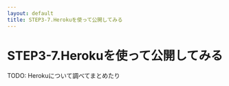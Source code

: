 ```yaml
---
layout: default
title: STEP3-7.Herokuを使って公開してみる
---
```

# STEP3-7.Herokuを使って公開してみる

TODO: Herokuについて調べてまとめたり

